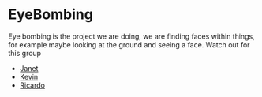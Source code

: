 # EyeBombing
Eye bombing is the project we are doing, we are finding faces within things, for example maybe looking at the ground and seeing a face.
Watch out for this group

* [Janet](www.janetonabanjo.blogspot.com)
* [Kevin](www.instagram.com/immrkda)
* [Ricardo](www.instagram.com/namethatking)
